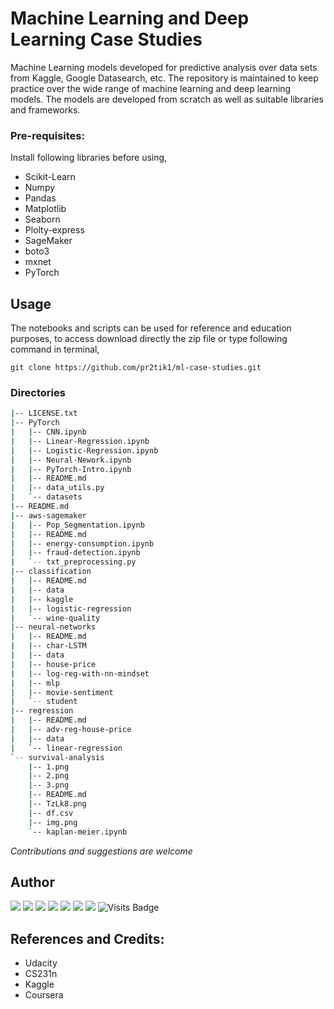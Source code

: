 # Machine Learning and Deep Learning Case Studies

Machine Learning models developed for predictive analysis over data sets from Kaggle, Google Datasearch, etc. The repository is maintained to keep practice over the wide range of machine learning and deep learning models. The models are developed from scratch as well as suitable libraries and frameworks.

### Pre-requisites:
Install following libraries before using,
  - Scikit-Learn
  - Numpy
  - Pandas
  - Matplotlib
  - Seaborn
  - Plolty-express
  - SageMaker
  - boto3
  - mxnet
  - PyTorch
      
## Usage 
The notebooks and scripts can be used for reference and education purposes, to access download directly the zip file or type following command in terminal,
```
git clone https://github.com/pr2tik1/ml-case-studies.git
```

### Directories

```bash
|-- LICENSE.txt
|-- PyTorch
|   |-- CNN.ipynb
|   |-- Linear-Regression.ipynb
|   |-- Logistic-Regression.ipynb
|   |-- Neural-Nework.ipynb
|   |-- PyTorch-Intro.ipynb
|   |-- README.md
|   |-- data_utils.py
|   `-- datasets
|-- README.md
|-- aws-sagemaker
|   |-- Pop_Segmentation.ipynb
|   |-- README.md
|   |-- energy-consumption.ipynb
|   |-- fraud-detection.ipynb
|   `-- txt_preprocessing.py
|-- classification
|   |-- README.md
|   |-- data
|   |-- kaggle
|   |-- logistic-regression
|   `-- wine-quality
|-- neural-networks
|   |-- README.md
|   |-- char-LSTM
|   |-- data
|   |-- house-price
|   |-- log-reg-with-nn-mindset
|   |-- mlp
|   |-- movie-sentiment
|   `-- student
|-- regression
|   |-- README.md
|   |-- adv-reg-house-price
|   |-- data
|   `-- linear-regression
`-- survival-analysis
    |-- 1.png
    |-- 2.png
    |-- 3.png
    |-- README.md
    |-- TzLk8.png
    |-- df.csv
    |-- img.png
    `-- kaplan-meier.ipynb
```
*Contributions and suggestions are welcome*

## Author

[<img src="https://img.shields.io/badge/twitter-%231DA1F2.svg?&style=for-the-badge&logo=twitter&logoColor=white" />](https://twitter.com/Pratikpkb) [<img src="https://img.shields.io/badge/medium-%2312100E.svg?&style=for-the-badge&logo=medium&logoColor=white" />](https://medium.com/@pratikbaitha04)  [<img src="https://img.shields.io/badge/linkedin-%230077B5.svg?&style=for-the-badge&logo=linkedin&logoColor=white" />](https://www.linkedin.com/in/pratik-kumar04/) [<img src = "https://img.shields.io/badge/instagram-%23E4405F.svg?&style=for-the-badge&logo=instagram&logoColor=white">](https://www.instagram.com/pratikkumar04/) [<img src = "https://img.shields.io/badge/facebook-%231877F2.svg?&style=for-the-badge&logo=facebook&logoColor=white">](https://www.facebook.com/pr2tik1) ![](https://img.shields.io/github/followers/pr2tik1?style=for-the-badge&logo=appveyor) [<img src ="https://img.shields.io/badge/Website-pk-%23.svg?&style=for-the-badge&logo=&logoColor=white%22">](https://pr2tik1.github.io/) ![Visits Badge](https://badges.pufler.dev/visits/pr2tik1/ml-case-studies?style=for-the-badge ) 

## References and Credits:
-	Udacity
-	CS231n 
-	Kaggle
-	Coursera

